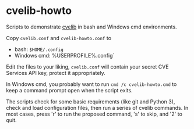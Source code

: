 # cvelib-howto

Scripts to demonstrate [cvelib](https://github.com/RedHatProductSecurity/cvelib) in bash and Windows cmd environments.

Copy `cvelib.conf` and `cvelib-howto.conf` to

- bash: `$HOME/.config`
- Windows cmd: %USERPROFILE%\.config`

Edit the files to your liking, `cvelib.conf` will contain your secret CVE Services API key,  protect it appropriately.

In Windows cmd, you probably want to run `cmd /c cvelib-howto.cmd` to keep a command prompt open when the script exits.

The scripts check for some basic requirements (like git and Python 3), check and load configuration files, then run a series of cvelib commands. In most cases, press 'r' to run the proposed command, 's' to skip, and '2' to quit.

